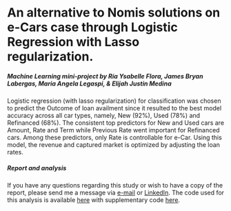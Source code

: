 # An alternative to Nomis solutions on e-Cars case through Logistic Regression with Lasso regularization.
##### Machine Learning mini-project by Ria Ysabelle Flora, James Bryan Labergas, Maria Angela Legaspi, & Elijah Justin Medina

Logistic regression (with lasso regularization) for classification was chosen to predict the Outcome of loan availment since it resulted to the best model accuracy across all car types, namely, New (92%), Used (78%) and Refinanced (68%). The consistent top predictors for New and Used cars are Amount, Rate and Term while Previous Rate went important for Refinanced cars. Among these predictors, only Rate is controllable for e-Car. Using this model, the revenue and captured market is optimized by adjusting the loan rates.

##### Report and analysis

If you have any questions regarding this study or wish to have a copy of the report, please send me a message via <a href="mailto:elijahjustinmedina@gmail.com">e-mail</a> or <a href="https://www.linkedin.com/in/elijah-justin-medina/">LinkedIn</a>. The code used for this analysis is available <a href="https://github.com/ejmmedina/car-loan-optimization/blob/master/pricing-optimization-ml.md">here</a> with supplementary code <a href="https://github.com/ejmmedina/car-loan-optimization/blob/master/supplementary-and-appendices.md">here</a>.

